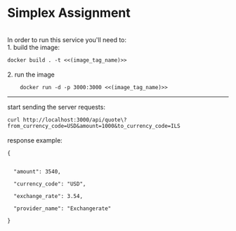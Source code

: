 <h1>Simplex Assignment</h1>
</br>
In order to run this service you'll need to:
</br>
1. build the image:
</br>
<code>
docker build . -t <<(image_tag_name)>> 
</code>
</br>
2. run the image
</br>
<code>
    docker run -d -p 3000:3000 <<(image_tag_name)>>       
</code>
<hr>
start sending the server requests:
</br>
<code>
curl http://localhost:3000/api/quote\?from_currency_code=USD&amount=1000&to_currency_code=ILS
</code>
</br>
response example:
</br>
<code>
{
    </br>
  "amount": 3540,</br>
  "currency_code": "USD",</br>
  "exchange_rate": 3.54,</br>
  "provider_name": "Exchangerate"</br>
}
</code>
</br>

